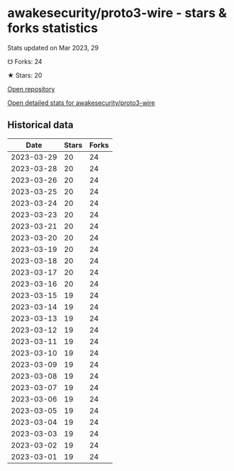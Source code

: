 # awakesecurity/proto3-wire - stars & forks statistics

Stats updated on Mar 2023, 29

☋ Forks: 24

★ Stars: 20

[Open repository](https://github.com/awakesecurity/proto3-wire)

[Open detailed stats for awakesecurity/proto3-wire](https://reviewgithub.com/rep/awakesecurity/proto3-wire)

## Historical data
| Date | Stars | Forks |
|------|-------|-------|
| 2023-03-29 | 20 | 24 | 
| 2023-03-28 | 20 | 24 | 
| 2023-03-26 | 20 | 24 | 
| 2023-03-25 | 20 | 24 | 
| 2023-03-24 | 20 | 24 | 
| 2023-03-23 | 20 | 24 | 
| 2023-03-21 | 20 | 24 | 
| 2023-03-20 | 20 | 24 | 
| 2023-03-19 | 20 | 24 | 
| 2023-03-18 | 20 | 24 | 
| 2023-03-17 | 20 | 24 | 
| 2023-03-16 | 20 | 24 | 
| 2023-03-15 | 19 | 24 | 
| 2023-03-14 | 19 | 24 | 
| 2023-03-13 | 19 | 24 | 
| 2023-03-12 | 19 | 24 | 
| 2023-03-11 | 19 | 24 | 
| 2023-03-10 | 19 | 24 | 
| 2023-03-09 | 19 | 24 | 
| 2023-03-08 | 19 | 24 | 
| 2023-03-07 | 19 | 24 | 
| 2023-03-06 | 19 | 24 | 
| 2023-03-05 | 19 | 24 | 
| 2023-03-04 | 19 | 24 | 
| 2023-03-03 | 19 | 24 | 
| 2023-03-02 | 19 | 24 | 
| 2023-03-01 | 19 | 24 | 


